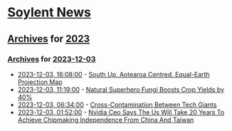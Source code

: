# [Soylent News](../../../README.md)

## [Archives](../../index.md) for [2023](../index.md)

### [Archives](../../index.md) for [2023-12-03](index.md)

* [2023-12-03, 16:08:00](https://soylentnews.org/article.pl?sid=23/12/02/1429233&from=rss) - [South Up, Aotearoa Centred, Equal-Earth Projection Map](https://soylentnews.org/article.pl?sid=23/12/02/1429233&from=rss)
* [2023-12-03, 11:19:00](https://soylentnews.org/article.pl?sid=23/12/02/0329249&from=rss) - [Natural Superhero Fungi Boosts Crop Yields by 40%](https://soylentnews.org/article.pl?sid=23/12/02/0329249&from=rss)
* [2023-12-03, 06:34:00](https://soylentnews.org/article.pl?sid=23/12/02/0326201&from=rss) - [Cross-Contamination Between Tech Giants](https://soylentnews.org/article.pl?sid=23/12/02/0326201&from=rss)
* [2023-12-03, 01:52:00](https://soylentnews.org/article.pl?sid=23/12/02/0323251&from=rss) - [Nvidia Ceo Says The Us Will Take 20 Years To Achieve Chipmaking Independence From China And Taiwan](https://soylentnews.org/article.pl?sid=23/12/02/0323251&from=rss)
